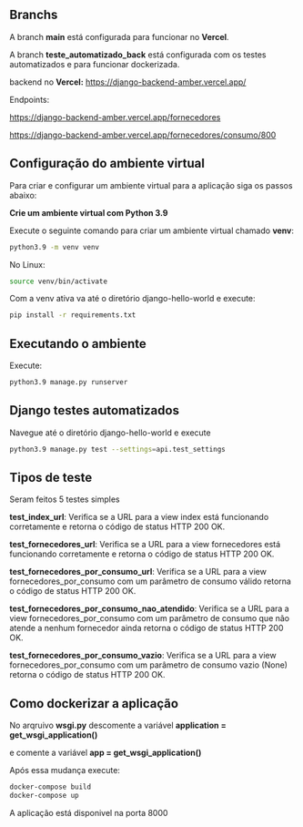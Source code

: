 ## Branchs
A branch **main** está configurada para funcionar no **Vercel**.

A branch **teste_automatizado_back** está configurada com os testes automatizados e para funcionar dockerizada.

backend no **Vercel:** https://django-backend-amber.vercel.app/

Endpoints: 

https://django-backend-amber.vercel.app/fornecedores

https://django-backend-amber.vercel.app/fornecedores/consumo/800

## Configuração do ambiente virtual

Para criar e configurar um ambiente virtual para a aplicação siga os passos abaixo:

**Crie um ambiente virtual com Python 3.9**

Execute o seguinte comando para criar um ambiente virtual chamado **venv**:

```bash
python3.9 -m venv venv
```
No Linux: 

```bash
source venv/bin/activate
```

Com a venv ativa va até o diretório django-hello-world e execute:
```bash
pip install -r requirements.txt
```

## Executando o ambiente 
Execute:
```bash
python3.9 manage.py runserver
```


## Django testes automatizados

Navegue até o diretório django-hello-world e execute
```bash
python3.9 manage.py test --settings=api.test_settings
```

## Tipos de teste

Seram feitos 5 testes simples 

**test_index_url**: Verifica se a URL para a view index está funcionando corretamente e retorna o código de status HTTP 200 OK.

**test_fornecedores_url**: Verifica se a URL para a view fornecedores está funcionando corretamente e retorna o código de status HTTP 200 OK.

**test_fornecedores_por_consumo_url**: Verifica se a URL para a view fornecedores_por_consumo com um parâmetro de consumo válido retorna o código de status HTTP 200 OK.

**test_fornecedores_por_consumo_nao_atendido**: Verifica se a URL para a view fornecedores_por_consumo com um parâmetro de consumo que não atende a nenhum fornecedor ainda retorna o código de status HTTP 200 OK.

**test_fornecedores_por_consumo_vazio**: Verifica se a URL para a view fornecedores_por_consumo com um parâmetro de consumo vazio (None) retorna o código de status HTTP 200 OK.


## Como dockerizar a aplicação

No arqruivo **wsgi.py** descomente a variável **application = get_wsgi_application()**

e comente a variável **app = get_wsgi_application()**

Após essa mudança execute: 

```bash
docker-compose build
docker-compose up
```

A aplicação está disponivel na porta 8000